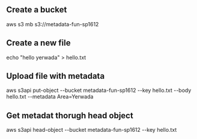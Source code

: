 ## Create a bucket

aws s3 mb s3://metadata-fun-sp1612

## Create a new file

echo "hello yerwada" > hello.txt

## Upload file with metadata

aws s3api put-object --bucket metadata-fun-sp1612 --key hello.txt --body hello.txt --metadata Area=Yerwada

## Get metadat thorugh head object

aws s3api head-object --bucket metadata-fun-sp1612 --key hello.txt 